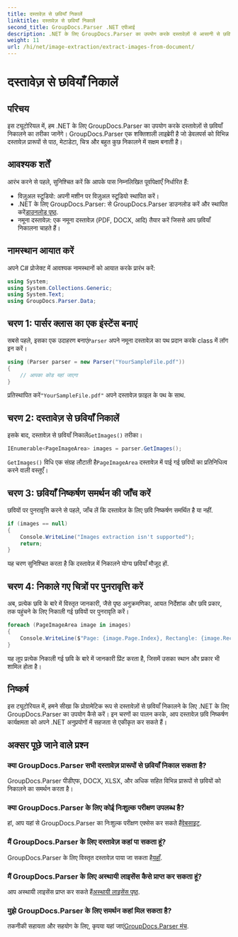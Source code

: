 ```yaml
---
title: दस्तावेज़ से छवियाँ निकालें
linktitle: दस्तावेज़ से छवियाँ निकालें
second_title: GroupDocs.Parser .NET एपीआई
description: .NET के लिए GroupDocs.Parser का उपयोग करके दस्तावेज़ों से आसानी से छवियाँ निकालें। आपकी दस्तावेज़ प्रसंस्करण क्षमताएँ और छवि निष्कर्षण कार्यों को कुशलतापूर्वक सुव्यवस्थित करें।
weight: 11
url: /hi/net/image-extraction/extract-images-from-document/
---
```


# दस्तावेज़ से छवियाँ निकालें

## परिचय
इस ट्यूटोरियल में, हम .NET के लिए GroupDocs.Parser का उपयोग करके दस्तावेज़ों से छवियाँ निकालने का तरीका जानेंगे। GroupDocs.Parser एक शक्तिशाली लाइब्रेरी है जो डेवलपर्स को विभिन्न दस्तावेज़ प्रारूपों से पाठ, मेटाडेटा, चित्र और बहुत कुछ निकालने में सक्षम बनाती है।
## आवश्यक शर्तें
आरंभ करने से पहले, सुनिश्चित करें कि आपके पास निम्नलिखित पूर्वापेक्षाएँ निर्धारित हैं:
- विज़ुअल स्टूडियो: अपनी मशीन पर विज़ुअल स्टूडियो स्थापित करें।
-  .NET के लिए GroupDocs.Parser: से GroupDocs.Parser डाउनलोड करें और स्थापित करें[डाउनलोड पृष्ठ](https://releases.groupdocs.com/parser/net/).
- नमूना दस्तावेज़: एक नमूना दस्तावेज़ (PDF, DOCX, आदि) तैयार करें जिससे आप छवियाँ निकालना चाहते हैं।

## नामस्थान आयात करें
अपने C# प्रोजेक्ट में आवश्यक नामस्थानों को आयात करके प्रारंभ करें:
```csharp
using System;
using System.Collections.Generic;
using System.Text;
using GroupDocs.Parser.Data;
```
## चरण 1: पार्सर क्लास का एक इंस्टेंस बनाएं
 सबसे पहले, इसका एक उदाहरण बनाएं`Parser` अपने नमूना दस्तावेज़ का पथ प्रदान करके class में लॉग इन करें।
```csharp
using (Parser parser = new Parser("YourSampleFile.pdf"))
{
    // आपका कोड यहां जाएगा
}
```
 प्रतिस्थापित करें`"YourSampleFile.pdf"` अपने दस्तावेज़ फ़ाइल के पथ के साथ.
## चरण 2: दस्तावेज़ से छवियाँ निकालें
 इसके बाद, दस्तावेज़ से छवियाँ निकालें`GetImages()` तरीका।
```csharp
IEnumerable<PageImageArea> images = parser.GetImages();
```
`GetImages()` विधि एक संग्रह लौटाती है`PageImageArea` दस्तावेज़ में पाई गई छवियों का प्रतिनिधित्व करने वाली वस्तुएँ।
## चरण 3: छवियाँ निष्कर्षण समर्थन की जाँच करें
छवियों पर पुनरावृत्ति करने से पहले, जाँच लें कि दस्तावेज़ के लिए छवि निष्कर्षण समर्थित है या नहीं.
```csharp
if (images == null)
{
    Console.WriteLine("Images extraction isn't supported");
    return;
}
```
यह चरण सुनिश्चित करता है कि दस्तावेज़ में निकालने योग्य छवियाँ मौजूद हों.
## चरण 4: निकाले गए चित्रों पर पुनरावृत्ति करें
अब, प्रत्येक छवि के बारे में विस्तृत जानकारी, जैसे पृष्ठ अनुक्रमणिका, आयत निर्देशांक और छवि प्रकार, तक पहुंचने के लिए निकाली गई छवियों पर पुनरावृति करें।
```csharp
foreach (PageImageArea image in images)
{
    Console.WriteLine($"Page: {image.Page.Index}, Rectangle: {image.Rectangle}, Type: {image.FileType}");
}
```
यह लूप प्रत्येक निकाली गई छवि के बारे में जानकारी प्रिंट करता है, जिसमें उसका स्थान और प्रकार भी शामिल होता है।

## निष्कर्ष
इस ट्यूटोरियल में, हमने सीखा कि प्रोग्रामेटिक रूप से दस्तावेज़ों से छवियाँ निकालने के लिए .NET के लिए GroupDocs.Parser का उपयोग कैसे करें। इन चरणों का पालन करके, आप दस्तावेज़ छवि निष्कर्षण कार्यक्षमता को अपने .NET अनुप्रयोगों में सहजता से एकीकृत कर सकते हैं।

## अक्सर पूछे जाने वाले प्रश्न
### क्या GroupDocs.Parser सभी दस्तावेज़ प्रारूपों से छवियाँ निकाल सकता है?
GroupDocs.Parser पीडीएफ, DOCX, XLSX, और अधिक सहित विभिन्न प्रारूपों से छवियों को निकालने का समर्थन करता है।
### क्या GroupDocs.Parser के लिए कोई निःशुल्क परीक्षण उपलब्ध है?
 हां, आप यहां से GroupDocs.Parser का निःशुल्क परीक्षण एक्सेस कर सकते हैं[वेबसाइट](https://releases.groupdocs.com/).
### मैं GroupDocs.Parser के लिए दस्तावेज़ कहां पा सकता हूं?
 GroupDocs.Parser के लिए विस्तृत दस्तावेज़ पाया जा सकता है[यहाँ](https://tutorials.groupdocs.com/parser/net/).
### मैं GroupDocs.Parser के लिए अस्थायी लाइसेंस कैसे प्राप्त कर सकता हूं?
 आप अस्थायी लाइसेंस प्राप्त कर सकते हैं[अस्थायी लाइसेंस पृष्ठ](https://purchase.groupdocs.com/temporary-license/).
### मुझे GroupDocs.Parser के लिए समर्थन कहां मिल सकता है?
 तकनीकी सहायता और सहयोग के लिए, कृपया यहां जाएं[GroupDocs.Parser मंच](https://forum.groupdocs.com/c/parser/17).